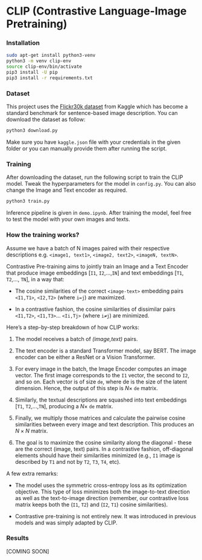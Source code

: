 # CLIP (Contrastive Language-Image Pretraining)

### Installation

```bash
sudo apt-get install python3-venv
python3 -m venv clip-env
source clip-env/bin/activate
pip3 install -U pip
pip3 install -r requirements.txt
```

### Dataset

This project uses the [Flickr30k dataset](https://www.kaggle.com/datasets/hsankesara/flickr-image-dataset) from Kaggle which has become a standard benchmark for sentence-based image description. You can download the dataset as follow:

```bash
python3 download.py
```

Make sure you have `kaggle.json` file with your credentials in the given folder or you can manually provide them after running the script.

### Training

After downloading the dataset, run the following script to train the CLIP model. Tweak the hyperparameters for the model in `config.py`. You can also change the Image and Text encoder as required.

```bash
python3 train.py
```

Inference pipeline is given in `demo.ipynb`. After training the model, feel free to test the model with your own images and texts.

### How the training works?

Assume we have a batch of N images paired with their respective descriptions e.g. `<image1, text1>`, `<image2, text2>`, `<imageN, textN>`.

Contrastive Pre-training aims to jointly train an Image and a Text Encoder that produce image embeddings [`I1`, `I2`,...,`IN`] and text embeddings [`T1`, `T2`,..., `TN`], in a way that:

- The cosine similarities of the correct `<image-text>` embedding pairs `<I1,T1>`, `<I2,T2>` (where `i=j`) are maximized.

- In a contrastive fashion, the cosine similarities of dissimilar pairs `<I1,T2>`, `<I1,T3>`… `<Ii,Tj>` (where `i≠j`) are minimized.

Here’s a step-by-step breakdown of how CLIP works:

1. The model receives a batch of *(image,text)* pairs.

2. The text encoder is a standard Transformer model, say BERT. The image encoder can be either a ResNet or a Vision Transformer.

3. For every image in the batch, the Image Encoder computes an image vector. The first image corresponds to the `I1` vector, the second to `I2`, and so on. Each vector is of size `de`, where de is the size of the latent dimension. Hence, the output of this step is $N \times$ `de` matrix.

4. Similarly, the textual descriptions are squashed into text embeddings [`T1`, `T2`,...,`TN`], producing a $N \times$ `de` matrix.

5. Finally, we multiply those matrices and calculate the pairwise cosine similarities between every image and text description. This produces an $N \times N$  matrix.

6. The goal is to maximize the cosine similarity along the diagonal - these are the correct (image, text) pairs. In a contrastive fashion, off-diagonal elements should have their similarities minimized (e.g., `I1` image is described by `T1` and not by `T2`, `T3`, `T4`, etc). 

A few extra remarks:

- The model uses the symmetric cross-entropy loss as its optimization objective. This type of loss minimizes both the image-to-text direction as well as the text-to-image direction (remember, our contrastive loss matrix keeps both the (`I1`, `T2`) and (`I2`, `T1`) cosine similarities).

- Contrastive pre-training is not entirely new. It was introduced in previous models and was simply adapted by CLIP.

### Results

[COMING SOON]